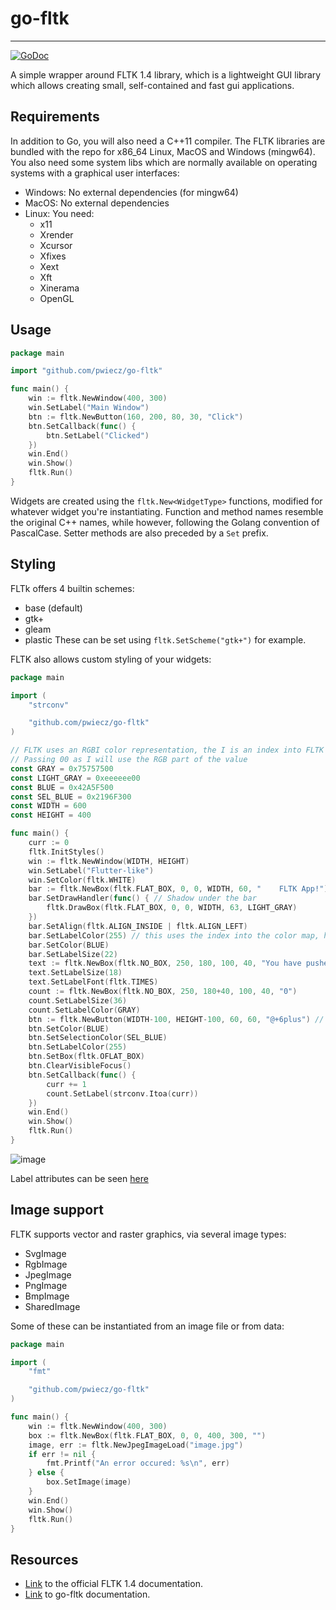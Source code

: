 # go-fltk

---
[![GoDoc](https://img.shields.io/static/v1?label=godoc&message=reference&color=blue)](https://pkg.go.dev/github.com/pwiecz/go-fltk)

A simple wrapper around FLTK 1.4 library, which is a lightweight GUI library which allows creating small, self-contained and fast gui applications.

## Requirements
In addition to Go, you will also need a C++11 compiler. The FLTK libraries are bundled with the repo for x86_64 Linux, MacOS and Windows (mingw64).
You also need some system libs which are normally available on operating systems with a graphical user interfaces:
- Windows: No external dependencies (for mingw64)
- MacOS: No external dependencies
- Linux: You need:
    - x11
    - Xrender
    - Xcursor
    - Xfixes
    - Xext
    - Xft
    - Xinerama
    - OpenGL

## Usage
```go
package main

import "github.com/pwiecz/go-fltk"

func main() {
    win := fltk.NewWindow(400, 300)
    win.SetLabel("Main Window")
    btn := fltk.NewButton(160, 200, 80, 30, "Click")
    btn.SetCallback(func() {
        btn.SetLabel("Clicked")
    })
    win.End()
    win.Show()
    fltk.Run()
}
```

Widgets are created using the `fltk.New<WidgetType>` functions, modified for whatever widget you're instantiating.
Function and method names resemble the original C++ names, while however, following the Golang convention of PascalCase. 
Setter methods are also preceded by a `Set` prefix.

## Styling
FLTk offers 4 builtin schemes:
- base (default)
- gtk+
- gleam
- plastic
These can be set using `fltk.SetScheme("gtk+")` for example.

FLTK also allows custom styling of your widgets:
```go
package main

import (
	"strconv"

	"github.com/pwiecz/go-fltk"
)

// FLTK uses an RGBI color representation, the I is an index into FLTK's color map
// Passing 00 as I will use the RGB part of the value
const GRAY = 0x75757500
const LIGHT_GRAY = 0xeeeeee00
const BLUE = 0x42A5F500
const SEL_BLUE = 0x2196F300
const WIDTH = 600
const HEIGHT = 400

func main() {
	curr := 0
	fltk.InitStyles()
	win := fltk.NewWindow(WIDTH, HEIGHT)
	win.SetLabel("Flutter-like")
	win.SetColor(fltk.WHITE)
	bar := fltk.NewBox(fltk.FLAT_BOX, 0, 0, WIDTH, 60, "    FLTK App!")
	bar.SetDrawHandler(func() { // Shadow under the bar
		fltk.DrawBox(fltk.FLAT_BOX, 0, 0, WIDTH, 63, LIGHT_GRAY)
	})
	bar.SetAlign(fltk.ALIGN_INSIDE | fltk.ALIGN_LEFT)
	bar.SetLabelColor(255) // this uses the index into the color map, here it's white
	bar.SetColor(BLUE)
	bar.SetLabelSize(22)
	text := fltk.NewBox(fltk.NO_BOX, 250, 180, 100, 40, "You have pushed the button this many times:")
	text.SetLabelSize(18)
	text.SetLabelFont(fltk.TIMES)
	count := fltk.NewBox(fltk.NO_BOX, 250, 180+40, 100, 40, "0")
	count.SetLabelSize(36)
	count.SetLabelColor(GRAY)
	btn := fltk.NewButton(WIDTH-100, HEIGHT-100, 60, 60, "@+6plus") // this translates into a plus sign
	btn.SetColor(BLUE)
	btn.SetSelectionColor(SEL_BLUE)
	btn.SetLabelColor(255)
	btn.SetBox(fltk.OFLAT_BOX)
	btn.ClearVisibleFocus()
	btn.SetCallback(func() {
		curr += 1
		count.SetLabel(strconv.Itoa(curr))
	})
	win.End()
	win.Show()
	fltk.Run()
}
```

![image](https://user-images.githubusercontent.com/37966791/147374840-2d993522-fc86-46fc-9e95-2b3391d31013.png)

Label attributes can be seen [here](https://www.fltk.org/doc-1.3/common.html#common_labels)

## Image support
FLTK supports vector and raster graphics, via several image types:
- SvgImage
- RgbImage
- JpegImage
- PngImage
- BmpImage
- SharedImage

Some of these can be instantiated from an image file or from data:
```go
package main

import (
	"fmt"

	"github.com/pwiecz/go-fltk"
)

func main() {
	win := fltk.NewWindow(400, 300)
	box := fltk.NewBox(fltk.FLAT_BOX, 0, 0, 400, 300, "")
	image, err := fltk.NewJpegImageLoad("image.jpg")
	if err != nil {
		fmt.Printf("An error occured: %s\n", err)
	} else {
		box.SetImage(image)
	}
	win.End()
	win.Show()
	fltk.Run()
}
```

## Resources
- [Link](https://www.fltk.org/doc-1.4/index.html) to the official FLTK 1.4 documentation.
- [Link](https://pkg.go.dev/github.com/pwiecz/go-fltk) to go-fltk documentation.
